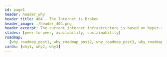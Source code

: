 ```yaml
---
id: page1
header: header_why
header_title: 404 - The Internet is Broken
header_image: ./header_404.png
header_excerpt: The current internet infrastructure is based on hyper-scale data centers that cannot meet a lot of the problems the internet is facing today.
slides: [peer-to-peer, availability, sustainability]
roadmap:
  [why_roadmap_post1, why_roadmap_post2, why_roadmap_post3, why_roadmap_post4]
cards: [why1, why2, why3]
---
```

